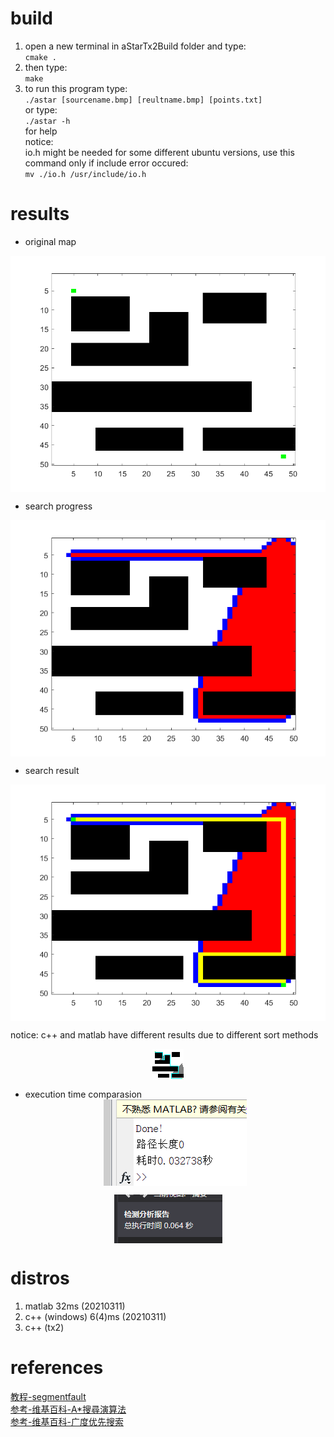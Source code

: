 # build  
1. open a new terminal in aStarTx2Build folder and type:  
`cmake .`  
2. then type:  
`make`  
3. to run this program type:  
`./astar [sourcename.bmp] [reultname.bmp] [points.txt]`  
or type:  
`./astar -h`  
for help  
notice:  
io.h might be needed for some different ubuntu versions, use this command only if include error occured:  
`mv ./io.h /usr/include/io.h`  
# results  
* original map  
<div  align="center">    
	<img src="./image/1.bmp"  alt="map" align=center />  
 </div>
   
* search progress  
<div  align="center">    
	<img src="./image/2.bmp"  alt="search" align=center />  
 </div>
   
* search result  
<div  align="center">    
	<img src="./image/3.bmp"  alt="result" align=center />  
 </div>
 
 
notice: c++ and matlab have different results due to different sort methods  
<div  align="center">    
	<img src="./image/result.bmp"  alt="result" align=center />  
 </div>
 
   
* execution time comparasion  
  <div  align="center">    
	<img src="./image/matlab.png"  alt="matlab" align=center />  
 </div>
  
  <div  align="center">    
	<img src="./image/c++.png"  alt="c++" align=center />  
 </div>
  
# distros  
1. matlab 32ms (20210311)  
2. c++ (windows)  6(4)ms (20210311)  
3. c++ (tx2)  
# references  
[教程-segmentfault](https://segmentfault.com/a/1190000017839112)  
[参考-维基百科-A*搜尋演算法](https://zh.wikipedia.org/wiki/A*%E6%90%9C%E5%B0%8B%E6%BC%94%E7%AE%97%E6%B3%95)  
[参考-维基百科-广度优先搜索](https://zh.wikipedia.org/wiki/%E5%B9%BF%E5%BA%A6%E4%BC%98%E5%85%88%E6%90%9C%E7%B4%A2)  

 